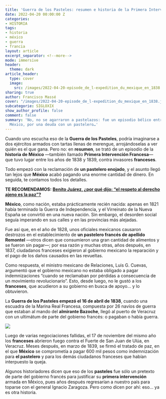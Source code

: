 ```yaml
---
title: 'Guerra de los Pasteles: resumen e historia de la Primera Intervención Francesa'
date: 2022-04-20 00:00:00 Z
categories:
- HISTORIA
tags:
- historia
- méxico
- guerra
- francia
layout: article
excerpt_separator: <!--more-->
mode: immersive
header:
  theme: dark
article_header:
  type: cover
  image:
    src: /images/2022-04-20-episode_de_l-expedition_du_mexique_en_1838.jpeg
sharing: true
author: Francisco Massé
cover: "/images/2022-04-20-episode_de_l-expedition_du_mexique_en_1838.jpeg"
subcategorie: SIGLOXIX
show_author_profile: false
comment: false
summary: 'No, no se agarraron a pastelazos: fue un episodio bélico entre Francia y
  México, por una deuda con un pastelero…'
---
```







Cuando uno escucha eso de la **Guerra de los Pasteles**, podría imaginarse a dos ejércitos armados con tartas llenas de merengue, arrojándoselas a ver quién es el que gana. Pero no: en **resumen**, se trató de un episodio de la **historia de México** —también llamado **Primera Intervención Francesa**— que tuvo lugar entre los años de 1838 y 1839, contra invasores **franceses**.

Todo empezó con la reclamación de **un pastelero enojado**, y el asunto llegó tan lejos que **México** acabó pagando una enorme cantidad de dinero. En seguida, te contamos todos los detalles.

**TE RECOMENDAMOS:** [**Benito Juárez, ¿por qué dijo: “el respeto al derecho ajeno es la paz”?**](https://blog.tonoysumariachi.com/historia/2022/12/01/benito-juarez-por-que-dijo-el-respeto-al-derecho-ajeno-es-la-paz.html)

**México**, como nación, estaba prácticamente recién nacida: apenas en 1821 había terminado la Guerra de Independencia, y el Virreinato de la Nueva España se convirtió en una nueva nación. Sin embargo, el desorden social seguía imperando en sus calles y en las provincias más alejadas.

Fue así que, en el año de 1828, unos oficiales mexicanos causaron destrozos en el establecimiento de **un pastelero francés de apellido Remontel** —otros dicen que consumieron una gran cantidad de alimentos y se fueron sin pagar—; por esa razón y muchas otras, años después, en 1837, ciudadanos franceses exigieron al gobierno mexicano la reparación y el pago de los daños causados en las revueltas.

Como respuesta, el ministro mexicano de Relaciones, Luis G. Cuevas, argumentó que el gobierno mexicano no estaba obligado a pagar indemnizaciones “cuando se reclamaban por pérdidas a consecuencia de un movimiento revolucionario”. Esto, desde luego, no le gustó a los **franceses**, que acudieron a su gobierno en busca de apoyo… y lo obtuvieron.

La **Guerra de los Pasteles empezó el 16 de abril de 1838**, cuando una escuadra de la Marina Real Francesa, compuesta por 26 navíos de guerra que estaban al mando del **almirante Bazoche**, llegó al puerto de Veracruz con un ultimátum de parte del gobierno francés: o pagaban o había guerra.

![](https://upload.wikimedia.org/wikipedia/commons/thumb/6/64/%C3%89pisode_de_l%27exp%C3%A9dition_du_Mexique_en_1838.jpg/1024px-%C3%89pisode_de_l%27exp%C3%A9dition_du_Mexique_en_1838.jpg)

Luego de varias negociaciones fallidas, el 17 de noviembre del mismo año los **franceses** abrieron fuego contra el Fuerte de San Juan de Ulúa, en Veracruz. Meses después, en marzo de 1839, se firmó el tratado de paz, en el que **México** se comprometía a pagar 600 mil pesos como indemnización para **el pastelero** y para los demás ciudadanos franceses que habían interpuesto la queja.

Algunos historiadores dicen que eso de los **pasteles** fue sólo un pretexto de parte del gobierno francés para justificar su **primera intervención** armada en México, pues años después regresarían a nuestro país para toparse con el general Ignacio Zaragoza. Pero como dicen por ahí: eso… ya es otra historia.
